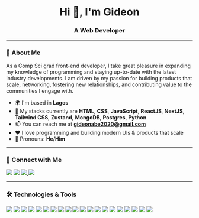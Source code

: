<h1 align="center">Hi 👋, I'm Gideon</h1>
<h3 align="center">A Web Developer</h3>

---

### 🧕 About Me

As a Comp Sci grad front-end developer, I take great pleasure in expanding my knowledge of programming and staying up-to-date with the latest industry developments. I am driven by my passion for building products that scale, networking, fostering new relationships, and contributing value to the communities I engage with.

- 🌍 I'm based in **Lagos**
- 🌱 My stacks currently are **HTML**, **CSS**, **JavaScript**, **ReactJS**, **NextJS**, **Tailwind CSS**, **Zustand**, **MongoDB**, **Postgres**, **Python**
- 📫 You can reach me at **gideonabe2020@gmail.com**
- ❤️ I love programming and building modern UIs & products that scale
- 💬 Pronouns: **He/Him**

---

### 💼 Connect with Me

<p>
  <a href="mailto:gideonabe2020@gmail.com"><img src="https://img.shields.io/badge/Gmail-D14836?style=for-the-badge&logo=gmail&logoColor=white" /></a>
  <a href="https://www.linkedin.com/in/gideonabe/" target="_blank"><img src="https://img.shields.io/badge/LinkedIn-0A66C2?style=for-the-badge&logo=linkedin&logoColor=white" /></a>
  <a href="https://x.com/gideon_abe" target="_blank">
    <img src="https://img.shields.io/badge/X-000000?style=for-the-badge&logo=twitter&logoColor=white" />
  </a>
  <a href="https://gideonabe.netlify.app/" target="_blank"><img src="https://img.shields.io/badge/Portfolio-000000?style=for-the-badge&logo=about.me&logoColor=white" /></a>
</p>

---

### 🛠️ Technologies & Tools

<p>
  <!-- Web Technologies -->
  <img src="https://img.shields.io/badge/JavaScript-F7DF1E?style=for-the-badge&logo=javascript&logoColor=black" />
  <img src="https://img.shields.io/badge/TypeScript-3178C6?style=for-the-badge&logo=typescript&logoColor=white" />
  <img src="https://img.shields.io/badge/React-20232A?style=for-the-badge&logo=react&logoColor=61DAFB" />
  <img src="https://img.shields.io/badge/Next.js-000000?style=for-the-badge&logo=nextdotjs&logoColor=white" />
  <img src="https://img.shields.io/badge/Redux-764ABC?style=for-the-badge&logo=redux&logoColor=white" />
  <img src="https://img.shields.io/badge/Zustand-000000?style=for-the-badge&logo=zustand&logoColor=white" />
  <img src="https://img.shields.io/badge/TailwindCSS-38B2AC?style=for-the-badge&logo=tailwind-css&logoColor=white" />
  <img src="https://img.shields.io/badge/Shadcn%2FUI-111827?style=for-the-badge&logo=tailwind-css&logoColor=white" />
  <img src="https://img.shields.io/badge/Lucide React-000000?style=for-the-badge&logo=lucide&logoColor=white" />

  <!-- Markup & Styling -->
  <img src="https://img.shields.io/badge/HTML5-E34F26?style=for-the-badge&logo=html5&logoColor=white" />
  <img src="https://img.shields.io/badge/CSS3-1572B6?style=for-the-badge&logo=css3&logoColor=white" />
  <img src="https://img.shields.io/badge/Sass-CC6699?style=for-the-badge&logo=sass&logoColor=white" />
  <img src="https://img.shields.io/badge/Bootstrap-7952B3?style=for-the-badge&logo=bootstrap&logoColor=white" />

  <!-- Databases -->
  <img src="https://img.shields.io/badge/PostgreSQL-4169E1?style=for-the-badge&logo=postgresql&logoColor=white" />
  <img src="https://img.shields.io/badge/MongoDB-4EA94B?style=for-the-badge&logo=mongodb&logoColor=white" />

  <!-- Backend & Auth -->
  <img src="https://img.shields.io/badge/Python-3776AB?style=for-the-badge&logo=python&logoColor=white" />
  <img src="https://img.shields.io/badge/BetterAuth-000000?style=for-the-badge&logo=auth0&logoColor=white" />

  <!-- Tools -->
  <img src="https://img.shields.io/badge/Git-F05032?style=for-the-badge&logo=git&logoColor=white" />
  <img src="https://img.shields.io/badge/Markdown-000000?style=for-the-badge&logo=markdown&logoColor=white" />
  <img src="https://img.shields.io/badge/VS Code-007ACC?style=for-the-badge&logo=visual-studio-code&logoColor=white" />
</p>

